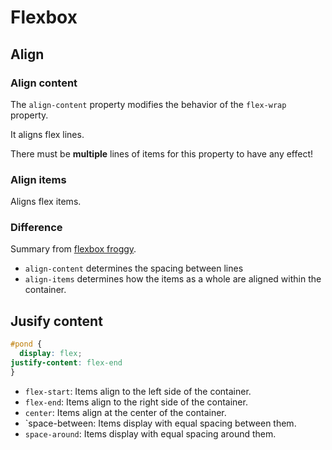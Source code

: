 # Flexbox


## Align


### Align content

The `align-content` property modifies the behavior of the `flex-wrap` property.

It aligns flex lines.

There must be **multiple** lines of items for this property to have any effect!

### Align items

Aligns flex items.


### Difference

Summary from [flexbox froggy](https://flexboxfroggy.com/).

- `align-content` determines the spacing between lines
- `align-items` determines how the items as a whole are aligned within the container.


## Jusify content

```css
#pond {
  display: flex;
justify-content: flex-end
}
```

- `flex-start`: Items align to the left side of the container.
- `flex-end`: Items align to the right side of the container.
- `center`: Items align at the center of the container.
- `space-between: Items display with equal spacing between them.
- `space-around`: Items display with equal spacing around them.
